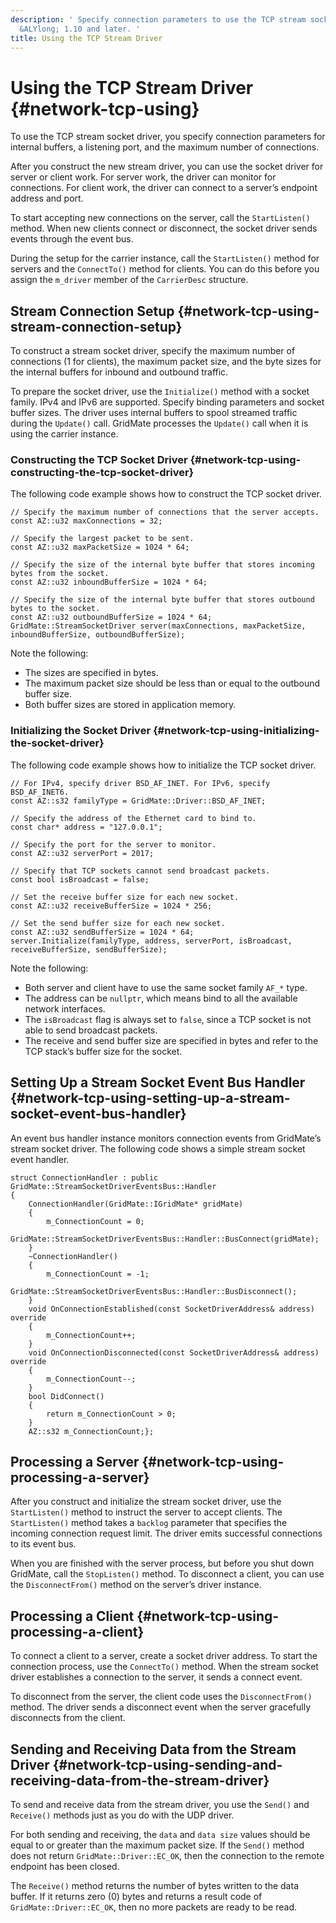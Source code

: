 ```yaml
---
description: ' Specify connection parameters to use the TCP stream socket driver in
  &ALYlong; 1.10 and later. '
title: Using the TCP Stream Driver
---
```

# Using the TCP Stream Driver {#network-tcp-using}

To use the TCP stream socket driver, you specify connection parameters for internal buffers, a listening port, and the maximum number of connections\.

After you construct the new stream driver, you can use the socket driver for server or client work\. For server work, the driver can monitor for connections\. For client work, the driver can connect to a server’s endpoint address and port\.

To start accepting new connections on the server, call the `StartListen()` method\. When new clients connect or disconnect, the socket driver sends events through the event bus\.

During the setup for the carrier instance, call the `StartListen()` method for servers and the `ConnectTo()` method for clients\. You can do this before you assign the `m_driver` member of the `CarrierDesc` structure\.

## Stream Connection Setup {#network-tcp-using-stream-connection-setup}

To construct a stream socket driver, specify the maximum number of connections \(1 for clients\), the maximum packet size, and the byte sizes for the internal buffers for inbound and outbound traffic\.

To prepare the socket driver, use the `Initialize()` method with a socket family\. IPv4 and IPv6 are supported\. Specify binding parameters and socket buffer sizes\. The driver uses internal buffers to spool streamed traffic during the `Update()` call\. GridMate processes the `Update()` call when it is using the carrier instance\.

### Constructing the TCP Socket Driver {#network-tcp-using-constructing-the-tcp-socket-driver}

The following code example shows how to construct the TCP socket driver\.

```
// Specify the maximum number of connections that the server accepts.
const AZ::u32 maxConnections = 32;

// Specify the largest packet to be sent.
const AZ::u32 maxPacketSize = 1024 * 64;

// Specify the size of the internal byte buffer that stores incoming bytes from the socket.
const AZ::u32 inboundBufferSize = 1024 * 64;

// Specify the size of the internal byte buffer that stores outbound bytes to the socket.
const AZ::u32 outboundBufferSize = 1024 * 64;
GridMate::StreamSocketDriver server(maxConnections, maxPacketSize, inboundBufferSize, outboundBufferSize);
```

Note the following:
+ The sizes are specified in bytes\.
+ The maximum packet size should be less than or equal to the outbound buffer size\.
+ Both buffer sizes are stored in application memory\.

### Initializing the Socket Driver {#network-tcp-using-initializing-the-socket-driver}

The following code example shows how to initialize the TCP socket driver\.

```
// For IPv4, specify driver BSD_AF_INET. For IPv6, specify BSD_AF_INET6.
const AZ::s32 familyType = GridMate::Driver::BSD_AF_INET;

// Specify the address of the Ethernet card to bind to.
const char* address = "127.0.0.1";

// Specify the port for the server to monitor.
const AZ::u32 serverPort = 2017;

// Specify that TCP sockets cannot send broadcast packets.
const bool isBroadcast = false;

// Set the receive buffer size for each new socket.
const AZ::u32 receiveBufferSize = 1024 * 256;

// Set the send buffer size for each new socket.
const AZ::u32 sendBufferSize = 1024 * 64;
server.Initialize(familyType, address, serverPort, isBroadcast, receiveBufferSize, sendBufferSize);
```

Note the following:
+ Both server and client have to use the same socket family `AF_*` type\.
+ The address can be `nullptr`, which means bind to all the available network interfaces\.
+ The `isBroadcast` flag is always set to `false`, since a TCP socket is not able to send broadcast packets\.
+ The receive and send buffer size are specified in bytes and refer to the TCP stack’s buffer size for the socket\.

## Setting Up a Stream Socket Event Bus Handler {#network-tcp-using-setting-up-a-stream-socket-event-bus-handler}

An event bus handler instance monitors connection events from GridMate’s stream socket driver\. The following code shows a simple stream socket event handler\.

```
struct ConnectionHandler : public GridMate::StreamSocketDriverEventsBus::Handler
{
    ConnectionHandler(GridMate::IGridMate* gridMate)
    {
        m_ConnectionCount = 0;
        GridMate::StreamSocketDriverEventsBus::Handler::BusConnect(gridMate);
    }
    ~ConnectionHandler()
    {
        m_ConnectionCount = -1;
        GridMate::StreamSocketDriverEventsBus::Handler::BusDisconnect();
    }
    void OnConnectionEstablished(const SocketDriverAddress& address) override
    {
        m_ConnectionCount++;
    }
    void OnConnectionDisconnected(const SocketDriverAddress& address) override
    {
        m_ConnectionCount--;
    }
    bool DidConnect()
    {
        return m_ConnectionCount > 0;
    }
    AZ::s32 m_ConnectionCount;};
```

## Processing a Server {#network-tcp-using-processing-a-server}

After you construct and initialize the stream socket driver, use the `StartListen()` method to instruct the server to accept clients\. The `StartListen()` method takes a `backlog` parameter that specifies the incoming connection request limit\. The driver emits successful connections to its event bus\.

When you are finished with the server process, but before you shut down GridMate, call the `StopListen()` method\. To disconnect a client, you can use the `DisconnectFrom()` method on the server’s driver instance\.

## Processing a Client {#network-tcp-using-processing-a-client}

To connect a client to a server, create a socket driver address\. To start the connection process, use the `ConnectTo()` method\. When the stream socket driver establishes a connection to the server, it sends a connect event\.

To disconnect from the server, the client code uses the `DisconnectFrom()` method\. The driver sends a disconnect event when the server gracefully disconnects from the client\.

## Sending and Receiving Data from the Stream Driver {#network-tcp-using-sending-and-receiving-data-from-the-stream-driver}

To send and receive data from the stream driver, you use the `Send()` and `Receive()` methods just as you do with the UDP driver\.

For both sending and receiving, the `data` and `data size` values should be equal to or greater than the maximum packet size\. If the `Send()` method does not return `GridMate::Driver::EC_OK`, then the connection to the remote endpoint has been closed\.

The `Receive()` method returns the number of bytes written to the data buffer\. If it returns zero \(0\) bytes and returns a result code of `GridMate::Driver::EC_OK`, then no more packets are ready to be read\.